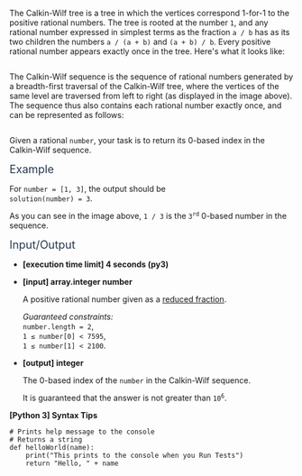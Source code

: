 <p>The Calkin-Wilf tree is a tree in which the vertices correspond 1-for-1 to the positive rational numbers. The tree is rooted at the number <code>1</code>, and any rational number expressed in simplest terms as the fraction <code>a / b</code> has as its two children the numbers <code>a / (a + b)</code> and <code>(a + b) / b</code>. Every positive rational number appears exactly once in the tree. Here's what it looks like:</p>
<p><img src="https://codesignal.s3.amazonaws.com/tasks/calkinWilfSequence/img/tree.png?_tm=1624366619709" alt /></p>
<p>The Calkin-Wilf sequence is the sequence of rational numbers generated by a breadth-first traversal of the Calkin-Wilf tree, where the vertices of the same level are traversed from left to right (as displayed in the image above). The sequence thus also contains each rational number exactly once, and can be represented as follows:</p>
<p><img src="https://codesignal.s3.amazonaws.com/tasks/calkinWilfSequence/img/sequence.png?_tm=1624366620024" alt /></p>
<p>Given a rational <code>number</code>, your task is to return its 0-based index in the Calkin-Wilf sequence.</p>
<p><span class="markdown--header" style="color:#2b3b52;font-size:1.4em">Example</span></p>
<p>For <code>number = [1, 3]</code>, the output should be<br />
<code>solution(number) = 3</code>.</p>
<p>As you can see in the image above, <code>1 / 3</code> is the <code>3<sup>rd</sup></code> 0-based number in the sequence.</p>
<p><span class="markdown--header" style="color:#2b3b52;font-size:1.4em">Input/Output</span></p>
<ul>
<li>
<p><strong>[execution time limit] 4 seconds (py3)</strong></p>
</li>
<li>
<p><strong>[input] array.integer number</strong></p>
<p>A positive rational number given as a <a href="keyword://reduced-fraction" target="_blank">reduced fraction</a>.</p>
<p><em>Guaranteed constraints:</em><br />
<code>number.length = 2</code>,<br />
<code>1 ≤ number[0] &lt; 7595</code>,<br />
<code>1 ≤ number[1] &lt; 2100</code>.</p>
</li>
<li>
<p><strong>[output] integer</strong></p>
<p>The 0-based index of the <code>number</code> in the Calkin-Wilf sequence.</p>
<p>It is guaranteed that the answer is not greater than <code>10<sup>6</sup></code>.</p>
</li>
</ul>
<p><strong>[Python 3] Syntax Tips</strong></p>
<pre><code class="language-python"><span class="hljs-comment"># Prints help message to the console</span>
<span class="hljs-comment"># Returns a string</span>
<span class="hljs-keyword">def</span> <span class="hljs-title function_">helloWorld</span>(<span class="hljs-params">name</span>):
    <span class="hljs-built_in">print</span>(<span class="hljs-string">"This prints to the console when you Run Tests"</span>)
    <span class="hljs-keyword">return</span> <span class="hljs-string">"Hello, "</span> + name

</code></pre>
